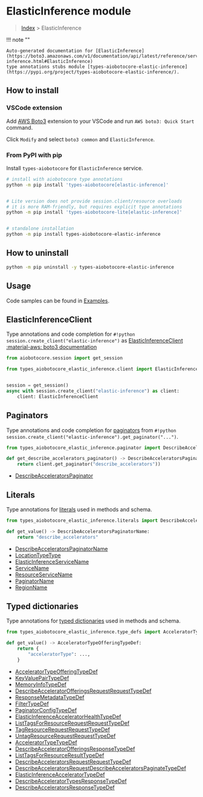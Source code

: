 # ElasticInference module

> [Index](../README.md) > ElasticInference


!!! note ""

    Auto-generated documentation for [ElasticInference](https://boto3.amazonaws.com/v1/documentation/api/latest/reference/services/elastic-inference.html#ElasticInference)
    type annotations stubs module [types-aiobotocore-elastic-inference](https://pypi.org/project/types-aiobotocore-elastic-inference/).

## How to install

### VSCode extension

Add [AWS Boto3](https://marketplace.visualstudio.com/items?itemName=Boto3typed.boto3-ide)
extension to your VSCode and run `AWS boto3: Quick Start` command.

Click `Modify` and select `boto3 common` and `ElasticInference`.

### From PyPI with pip

Install `types-aiobotocore` for `ElasticInference` service.

```bash
# install with aiobotocore type annotations
python -m pip install 'types-aiobotocore[elastic-inference]'


# Lite version does not provide session.client/resource overloads
# it is more RAM-friendly, but requires explicit type annotations
python -m pip install 'types-aiobotocore-lite[elastic-inference]'


# standalone installation
python -m pip install types-aiobotocore-elastic-inference
```



## How to uninstall

```bash
python -m pip uninstall -y types-aiobotocore-elastic-inference
```

## Usage

Code samples can be found in [Examples](./usage.md).

## ElasticInferenceClient

Type annotations and code completion for  `#!python session.create_client("elastic-inference")` as [ElasticInferenceClient](./client.md)
[:material-aws: boto3 documentation](https://boto3.amazonaws.com/v1/documentation/api/latest/reference/services/elastic-inference.html#ElasticInference.Client)

```python title="Usage example"
from aiobotocore.session import get_session

from types_aiobotocore_elastic_inference.client import ElasticInferenceClient


session = get_session()
async with session.create_client("elastic-inference") as client:
    client: ElasticInferenceClient
```


## Paginators

Type annotations and code completion for
[paginators](./paginators.md)
from `#!python session.create_client("elastic-inference").get_paginator("...")`.

```python title="Usage example"
from types_aiobotocore_elastic_inference.paginator import DescribeAcceleratorsPaginator

def get_describe_accelerators_paginator() -> DescribeAcceleratorsPaginator:
    return client.get_paginator("describe_accelerators"))
```

- [DescribeAcceleratorsPaginator](./paginators.md#describeacceleratorspaginator)








## Literals

Type annotations for [literals](./literals.md) used in methods and schema.

```python title="Usage example"
from types_aiobotocore_elastic_inference.literals import DescribeAcceleratorsPaginatorName

def get_value() -> DescribeAcceleratorsPaginatorName:
    return "describe_accelerators"
```

- [DescribeAcceleratorsPaginatorName](./literals.md#describeacceleratorspaginatorname)
- [LocationTypeType](./literals.md#locationtypetype)
- [ElasticInferenceServiceName](./literals.md#elasticinferenceservicename)
- [ServiceName](./literals.md#servicename)
- [ResourceServiceName](./literals.md#resourceservicename)
- [PaginatorName](./literals.md#paginatorname)
- [RegionName](./literals.md#regionname)




## Typed dictionaries

Type annotations for [typed dictionaries](./type_defs.md) used in methods and schema.

```python title="Usage example"
from types_aiobotocore_elastic_inference.type_defs import AcceleratorTypeOfferingTypeDef

def get_value() -> AcceleratorTypeOfferingTypeDef:
    return {
        "acceleratorType": ...,
    }
```

- [AcceleratorTypeOfferingTypeDef](./type_defs.md#acceleratortypeofferingtypedef)
- [KeyValuePairTypeDef](./type_defs.md#keyvaluepairtypedef)
- [MemoryInfoTypeDef](./type_defs.md#memoryinfotypedef)
- [DescribeAcceleratorOfferingsRequestRequestTypeDef](./type_defs.md#describeacceleratorofferingsrequestrequesttypedef)
- [ResponseMetadataTypeDef](./type_defs.md#responsemetadatatypedef)
- [FilterTypeDef](./type_defs.md#filtertypedef)
- [PaginatorConfigTypeDef](./type_defs.md#paginatorconfigtypedef)
- [ElasticInferenceAcceleratorHealthTypeDef](./type_defs.md#elasticinferenceacceleratorhealthtypedef)
- [ListTagsForResourceRequestRequestTypeDef](./type_defs.md#listtagsforresourcerequestrequesttypedef)
- [TagResourceRequestRequestTypeDef](./type_defs.md#tagresourcerequestrequesttypedef)
- [UntagResourceRequestRequestTypeDef](./type_defs.md#untagresourcerequestrequesttypedef)
- [AcceleratorTypeTypeDef](./type_defs.md#acceleratortypetypedef)
- [DescribeAcceleratorOfferingsResponseTypeDef](./type_defs.md#describeacceleratorofferingsresponsetypedef)
- [ListTagsForResourceResultTypeDef](./type_defs.md#listtagsforresourceresulttypedef)
- [DescribeAcceleratorsRequestRequestTypeDef](./type_defs.md#describeacceleratorsrequestrequesttypedef)
- [DescribeAcceleratorsRequestDescribeAcceleratorsPaginateTypeDef](./type_defs.md#describeacceleratorsrequestdescribeacceleratorspaginatetypedef)
- [ElasticInferenceAcceleratorTypeDef](./type_defs.md#elasticinferenceacceleratortypedef)
- [DescribeAcceleratorTypesResponseTypeDef](./type_defs.md#describeacceleratortypesresponsetypedef)
- [DescribeAcceleratorsResponseTypeDef](./type_defs.md#describeacceleratorsresponsetypedef)

